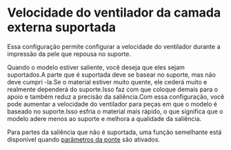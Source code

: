 Velocidade do ventilador da camada externa suportada
====
Essa configuração permite configurar a velocidade do ventilador durante a impressão da pele que repousa no suporte.

Quando o modelo estiver saliente, você deseja que eles sejam suportados.A parte que é suportada deve se basear no suporte, mas não deve cumpri -la.Se o material estiver muito quente, ele cederá muito e realmente dependerá do suporte.Isso faz com que coloque demais para o apoio e também reduz a precisão da saliência.Com essa configuração, você pode aumentar a velocidade do ventilador para peças em que o modelo é baseado no suporte.Isso esfria o material mais rápido, o que significa que o modelo adere menos ao suporte e melhora a qualidade da saliência.

Para partes da saliência que não é suportada, uma função semelhante está disponível quando [parâmetros da ponte](../Experimental/Bridge_settings_abled.md) são ativados.